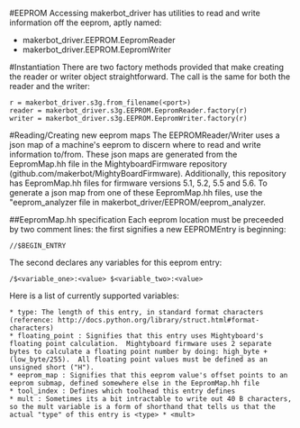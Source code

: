 #EEPROM Accessing
makerbot_driver has utilities to read and write information off the eeprom, aptly named:
  - makerbot_driver.EEPROM.EepromReader
  - makerbot_driver.EEPROM.EepromWriter

#Instantiation
There are two factory methods provided that make creating the reader or writer object straightforward.  The call is the same for both the reader and the writer:

    r = makerbot_driver.s3g.from_filename(<port>)
    reader = makerbot_driver.s3g.EEPROM.EepromReader.factory(r)
    writer = makerbot_driver.s3g.EEPROM.EepromWriter.factory(r)

#Reading/Creating new eeprom maps
The EEPROMReader/Writer uses a json map of a machine's eeprom to discern where to read and write information to/from.  These json maps are generated from the EepromMap.hh file in the MightyboardFirmware repository (github.com/makerbot/MightyBoardFirmware).  Additionally, this repository has EepromMap.hh files for firmware versions 5.1, 5.2, 5.5 and 5.6.  To generate a json map from one of these EepromMap.hh files, use the "eeprom_analyzer file in makerbot_driver/EEPROM/eeprom_analyzer.

##EepromMap.hh specification
Each eeprom location must be preceeded by two comment lines: the first signifies a new EEPROMEntry is beginning:

    //$BEGIN_ENTRY

The second declares any variables for this eeprom entry:

    /$<variable_one>:<value> $<variable_two>:<value>

Here is a list of currently supported variables:

    * type: The length of this entry, in standard format characters (reference: http://docs.python.org/library/struct.html#format-characters)
    * floating_point : Signifies that this entry uses Mightyboard's floating point calculation.  Mightyboard firmware uses 2 separate bytes to calculate a floating point number by doing: high_byte + (low_byte/255).  All floating point values must be defined as an unsigned short ("H").
    * eeprom_map : Signifies that this eeprom value's offset points to an eeprom submap, defined somewhere else in the EepromMap.hh file
    * tool_index : Defines which toolhead this entry defines
    * mult : Sometimes its a bit intractable to write out 40 B characters, so the mult variable is a form of shorthand that tells us that the actual "type" of this entry is <type> * <mult>
